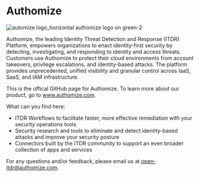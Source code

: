 # Authomize
![automize logo_horizontal authomize logo on green-2](https://user-images.githubusercontent.com/49367070/221044821-2aef8906-fcd0-4f28-8bba-d523aa164d1c.svg)



Authomize, the leading Identity Threat Detection and Response (ITDR) Platform, empowers organizations to enact identity-first security by detecting, investigating, and responding to identity and access threats. Customers use Authomize to protect their cloud environments from account takeovers, privilege escalations, and identity-based attacks. The platform provides unprecedented, unified visibility and granular control across IaaS, SaaS, and IAM infrastructure.   



This is the offical GitHub page for Authomize. To learn more about our product, go to www.authomize.com.

What can you find here:

* ITDR Workflows to facilitate faster, more effective remediation with your security operations tools
* Security research and tools to eliminate and detect identity-based attacks and improve your security posture
* Connectors built by the ITDR community to support an even broader collection of apps and services

For any questions and/or feedback, please email us at open-itdr@authomize.com.
